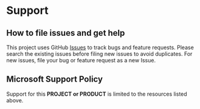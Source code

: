# Support

## How to file issues and get help  

This project uses GitHub [Issues](https://github.com/Azure/optimized-pytorch-on-databricks-and-fabric/issues) to track bugs and feature requests. Please search the existing 
issues before filing new issues to avoid duplicates.  For new issues, file your bug or 
feature request as a new Issue.

## Microsoft Support Policy  

Support for this **PROJECT or PRODUCT** is limited to the resources listed above.
